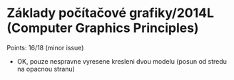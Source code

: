 # Základy počítačové grafiky/2014L (Computer Graphics Principles)

Points: 16/18 (minor issue)
 - OK, pouze nespravne vyresene kresleni dvou modelu (posun od stredu na opacnou stranu)
